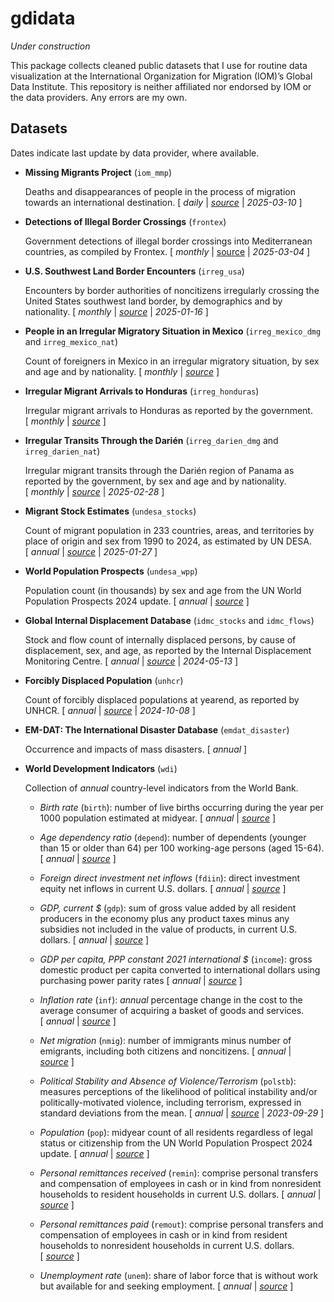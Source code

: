 
<!-- README.md is generated from README.Rmd. Please edit that file -->

# gdidata

<!-- badges: start -->
<!-- badges: end -->

*Under construction*

This package collects cleaned public datasets that I use for routine
data visualization at the International Organization for Migration
(IOM)’s Global Data Institute. This repository is neither affiliated nor
endorsed by IOM or the data providers. Any errors are my own.

## Datasets

Dates indicate last update by data provider, where available.

- **Missing Migrants Project** (`iom_mmp`)

  Deaths and disappearances of people in the process of migration
  towards an international destination. \[ *daily* \|
  *[source](https://missingmigrants.iom.int/downloads)* \|
  *2025-03-10* \]

- **Detections of Illegal Border Crossings** (`frontex`)

  Government detections of illegal border crossings into Mediterranean
  countries, as compiled by Frontex. \[ *monthly* \|
  [source](https://www.frontex.europa.eu/what-we-do/monitoring-and-risk-analysis/migratory-map/)
  \| *2025-03-04* \]

- **U.S. Southwest Land Border Encounters** (`irreg_usa`)

  Encounters by border authorities of noncitizens irregularly crossing
  the United States southwest land border, by demographics and by
  nationality. \[ *monthly* \|
  *[source](https://www.cbp.gov/document/stats/nationwide-encounters)*
  \| *2025-01-16* \]

- **People in an Irregular Migratory Situation in Mexico**
  (`irreg_mexico_dmg` and `irreg_mexico_nat`)

  Count of foreigners in Mexico in an irregular migratory situation, by
  sex and age and by nationality. \[ *monthly* \|
  *[source](https://portales.segob.gob.mx/es/PoliticaMigratoria/Boletines_Estadisticos)* \]

- **Irregular Migrant Arrivals to Honduras** (`irreg_honduras`)

  Irregular migrant arrivals to Honduras as reported by the government.
  \[ *monthly* \|
  *[source](https://app.powerbi.com/view?r=eyJrIjoiODNhMGY4MGUtM2NkMy00YTIzLTlmZTAtNmQxZmJiZDhiZjc1IiwidCI6ImUxMWQ5NjIwLTRkM2UtNDEwYi05MTUyLWZkMWNmNmNmNzI5YSJ9)* \]

- **Irregular Transits Through the Darién** (`irreg_darien_dmg` and
  `irreg_darien_nat`)

  Irregular migrant transits through the Darién region of Panama as
  reported by the government, by sex and age and by nationality.
  \[ *monthly* \| *[source](https://www.migracion.gob.pa/estadisticas/)*
  \| *2025-02-28* \]

- **Migrant Stock Estimates** (`undesa_stocks`)

  Count of migrant population in 233 countries, areas, and territories
  by place of origin and sex from 1990 to 2024, as estimated by UN DESA.
  \[ *annual* \|
  *[source](https://www.un.org/development/desa/pd/content/international-migrant-stock)*
  \| *2025-01-27* \]

- **World Population Prospects** (`undesa_wpp`)

  Population count (in thousands) by sex and age from the UN World
  Population Prospects 2024 update. \[ *annual* \|
  *[source](https://population.un.org/wpp/downloads?folder=Standard%20Projections&group=CSV%20format)* \]

- **Global Internal Displacement Database** (`idmc_stocks` and
  `idmc_flows`)

  Stock and flow count of internally displaced persons, by cause of
  displacement, sex, and age, as reported by the Internal Displacement
  Monitoring Centre. \[ *annual* \|
  *[source](https://www.internal-displacement.org/database/displacement-data)*
  \| *2024-05-13* \]

- **Forcibly Displaced Population** (`unhcr`)

  Count of forcibly displaced populations at yearend, as reported by
  UNHCR. \[ *annual* \|
  *[source](https://www.unhcr.org/refugee-statistics/download/?url=tzZ1du)*
  \| *2024-10-08* \]

- **EM-DAT: The International Disaster Database** (`emdat_disaster`)

  Occurrence and impacts of mass disasters. \[ *annual* \]

- **World Development Indicators** (`wdi`)

  Collection of *annual* country-level indicators from the World Bank.

  - *Birth rate* (`birth`): number of live births occurring during the
    year per 1000 population estimated at midyear. \[ *annual* \|
    *[source](https://data.worldbank.org/indicator/SP.DYN.CBRT.IN)* \]

  - *Age dependency ratio* (`depend`): number of dependents (younger
    than 15 or older than 64) per 100 working-age persons (aged 15-64).
    \[ *annual* \|
    *[source](https://data.worldbank.org/indicator/SP.POP.DPND)* \]

  - *Foreign direct investment net inflows* (`fdiin`): direct investment
    equity net inflows in current U.S. dollars. \[ *annual* \|
    *[source](https://data.worldbank.org/indicator/BX.KLT.DINV.CD.WD)* \]

  - *GDP, current \$* (`gdp`): sum of gross value added by all resident
    producers in the economy plus any product taxes minus any subsidies
    not included in the value of products, in current U.S. dollars.
    \[ *annual* \|
    *[source](https://data.worldbank.org/indicator/NY.GDP.MKTP.CD)* \]

  - *GDP per capita, PPP constant 2021 international \$* (`income`):
    gross domestic product per capita converted to international dollars
    using purchasing power parity rates \[ *annual* \|
    *[source](https://data.worldbank.org/indicator/NY.GDP.PCAP.PP.KD)* \]

  - *Inflation rate* (`inf`): *annual* percentage change in the cost to
    the average consumer of acquiring a basket of goods and services.
    \[ *annual* \|
    *[source](https://data.worldbank.org/indicator/FP.CPI.TOTL.ZG)* \]

  - *Net migration* (`nmig`): number of immigrants minus number of
    emigrants, including both citizens and noncitizens. \[ *annual* \|
    *[source](https://data.worldbank.org/indicator/SM.POP.NETM)* \]

  - *Political Stability and Absence of Violence/Terrorism* (`polstb`):
    measures perceptions of the likelihood of political instability
    and/or politically-motivated violence, including terrorism,
    expressed in standard deviations from the mean. \[ *annual* \|
    *[source](https://www.worldbank.org/en/publication/worldwide-governance-indicators)*
    \| *2023-09-29* \]

  - *Population* (`pop`): midyear count of all residents regardless of
    legal status or citizenship from the UN World Population Prospect
    2024 update. \[ *annual* \|
    *[source](https://www.un.org/development/desa/pd/content/international-migrant-stock)* \]

  - *Personal remittances received* (`remin`): comprise personal
    transfers and compensation of employees in cash or in kind from
    nonresident households to resident households in current U.S.
    dollars. \[ *annual* \|
    *[source](https://data.worldbank.org/indicator/BX.TRF.PWKR.CD.DT)* \]

  - *Personal remittances paid* (`remout`): comprise personal transfers
    and compensation of employees in cash or in kind from resident
    households to nonresident households in current U.S. dollars.
    \[ *[source](https://data.worldbank.org/indicator/BM.TRF.PWKR.CD.DT)* \]

  - *Unemployment rate* (`unem`): share of labor force that is without
    work but available for and seeking employment. \[ *annual* \|
    *[source](https://data.worldbank.org/indicator/SL.UEM.TOTL.ZS)* \]
